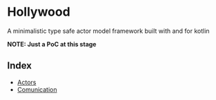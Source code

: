 # Hollywood

A minimalistic type safe actor model framework built with and for kotlin

**NOTE: Just a PoC at this stage**

## Index

- [Actors](./Actors.md)
- [Comunication](./Comunication.md)